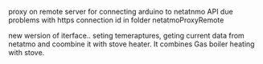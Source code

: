 proxy on remote server for connecting arduino to netatnmo API  due problems with https connection id in folder netatmoProxyRemote

new wersion of iterface..   seting temeraptures,  geting current data from netatmo and coombine it with  stove heater.  It combines Gas boiler heating with stove. 
